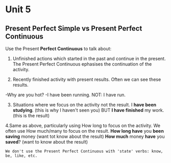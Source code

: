 # Unit 5

## Present Perfect Simple vs Present Perfect Continuous
Use the Present **Perfect Continuous** to talk about:

1. Unfinished actions which started in the past and continue in the present. The Present Perfect Continuous ephasises the continuation of the activity.

2. Recently finished activity with present results. Often we can see these results. 

-Why are you hot?
-I have been running.
NOT: I have run.

3. Situations where we focus on the activity not the result.
I **have been studying**. (this is why I haven't seen you) BUT **I have finished** my work. (this is the result)

4.Same as above, particularly using How long to focus on the activity.  We often use How much/many to focus on the result.
**How long have** you **been saving** money (want tot know about the result)
**How much** money **have** you **saved**? (want to know about the result)

`We don't use the Present Perfect Continuous with 'state' verbs: know, be, like, etc.`
